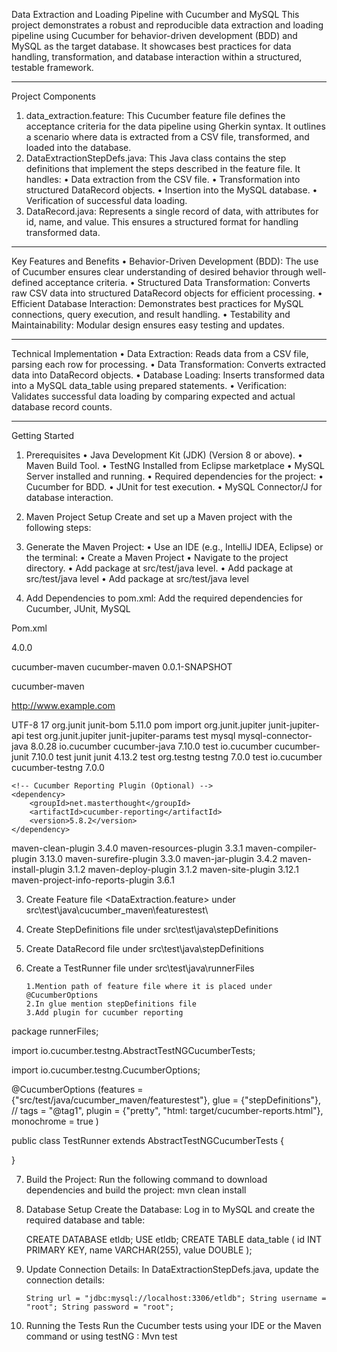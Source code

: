 Data Extraction and Loading Pipeline with Cucumber and MySQL
This project demonstrates a robust and reproducible data extraction and loading pipeline using Cucumber for behavior-driven development (BDD) and MySQL as the target database. It showcases best practices for data handling, transformation, and database interaction within a structured, testable framework.
________________________________________
Project Components
1.	data_extraction.feature: This Cucumber feature file defines the acceptance criteria for the data pipeline using Gherkin syntax. It outlines a scenario where data is extracted from a CSV file, transformed, and loaded into the database.
2.	DataExtractionStepDefs.java: This Java class contains the step definitions that implement the steps described in the feature file. It handles:
•	Data extraction from the CSV file.
•	Transformation into structured DataRecord objects.
•	Insertion into the MySQL database.
•	Verification of successful data loading.
3.	DataRecord.java: Represents a single record of data, with attributes for id, name, and value. This ensures a structured format for handling transformed data.
________________________________________
Key Features and Benefits
•	Behavior-Driven Development (BDD): The use of Cucumber ensures clear understanding of desired behavior through well-defined acceptance criteria.
•	Structured Data Transformation: Converts raw CSV data into structured DataRecord objects for efficient processing.
•	Efficient Database Interaction: Demonstrates best practices for MySQL connections, query execution, and result handling.
•	Testability and Maintainability: Modular design ensures easy testing and updates.
________________________________________
Technical Implementation
•	Data Extraction: Reads data from a CSV file, parsing each row for processing.
•	Data Transformation: Converts extracted data into DataRecord objects.
•	Database Loading: Inserts transformed data into a MySQL data_table using prepared statements.
•	Verification: Validates successful data loading by comparing expected and actual database record counts.
________________________________________
Getting Started
1. Prerequisites
•	Java Development Kit (JDK) (Version 8 or above).
•	Maven Build Tool.
•	TestNG Installed from Eclipse marketplace
•	MySQL Server installed and running.
•	Required dependencies for the project:
•	Cucumber for BDD.
•	JUnit for test execution.
•	MySQL Connector/J for database interaction.
2. Maven Project Setup
Create and set up a Maven project with the following steps:
1.	Generate the Maven Project:
•	Use an IDE (e.g., IntelliJ IDEA, Eclipse) or the terminal:
•	Create a Maven Project <cucumber-maven>
•	Navigate to the project directory.
•	Add package <featuretest>  at  src/test/java level.
•	Add package <runnerFiles> at  src/test/java level
•	Add package <stepDefinitions> at src/test/java level

2.	Add Dependencies to pom.xml: Add the required dependencies for Cucumber, JUnit, MySQL

Pom.xml

<?xml version="1.0" encoding="UTF-8"?>
<project xmlns="http://maven.apache.org/POM/4.0.0" xmlns:xsi="http://www.w3.org/2001/XMLSchema-instance"
  xsi:schemaLocation="http://maven.apache.org/POM/4.0.0 http://maven.apache.org/xsd/maven-4.0.0.xsd">
  <modelVersion>4.0.0</modelVersion>

  <groupId>cucumber-maven</groupId>
  <artifactId>cucumber-maven</artifactId>
  <version>0.0.1-SNAPSHOT</version>

  <name>cucumber-maven</name>
  <!-- FIXME change it to the project's website -->
  <url>http://www.example.com</url>

  <properties>
    <project.build.sourceEncoding>UTF-8</project.build.sourceEncoding>
    <maven.compiler.release>17</maven.compiler.release>
  </properties>

  <dependencyManagement>
    <dependencies>
      <dependency>
        <groupId>org.junit</groupId>
        <artifactId>junit-bom</artifactId>
        <version>5.11.0</version>
        <type>pom</type>
        <scope>import</scope>
      </dependency>
    </dependencies>
  </dependencyManagement>

  <dependencies>
    <dependency>
      <groupId>org.junit.jupiter</groupId>
      <artifactId>junit-jupiter-api</artifactId>
      <scope>test</scope>
    </dependency>
    <!-- Optionally: parameterized tests support -->
    <dependency>
      <groupId>org.junit.jupiter</groupId>
      <artifactId>junit-jupiter-params</artifactId>
      <scope>test</scope>
    </dependency>
     <dependency>
        <groupId>mysql</groupId>
        <artifactId>mysql-connector-java</artifactId>
        <version>8.0.28</version> </dependency>
         <dependency>
        <groupId>io.cucumber</groupId>
        <artifactId>cucumber-java</artifactId>
        <version>7.10.0</version>  <scope>test</scope>
    </dependency>
    <dependency>
        <groupId>io.cucumber</groupId>
        <artifactId>cucumber-junit</artifactId>
        <version>7.10.0</version> <scope>test</scope>
    </dependency>
    <dependency>
        <groupId>junit</groupId>
        <artifactId>junit</artifactId>
        <version>4.13.2</version> <scope>test</scope>
    </dependency>
     <!-- TestNG Dependency -->
    <dependency>
        <groupId>org.testng</groupId>
        <artifactId>testng</artifactId>
        <version>7.0.0</version> <!-- Use the latest stable version -->
        <scope>test</scope>
    </dependency>
    <dependency>
    <groupId>io.cucumber</groupId>
    <artifactId>cucumber-testng</artifactId>
    <version>7.0.0</version> <!-- Replace with the latest version -->
</dependency>


    <!-- Cucumber Reporting Plugin (Optional) -->
    <dependency>
        <groupId>net.masterthought</groupId>
        <artifactId>cucumber-reporting</artifactId>
        <version>5.8.2</version>
    </dependency>
  </dependencies>

  <build>
    <pluginManagement><!-- lock down plugins versions to avoid using Maven defaults (may be moved to parent pom) -->
      <plugins>
        <!-- clean lifecycle, see https://maven.apache.org/ref/current/maven-core/lifecycles.html#clean_Lifecycle -->
        <plugin>
          <artifactId>maven-clean-plugin</artifactId>
          <version>3.4.0</version>
        </plugin>
        <!-- default lifecycle, jar packaging: see https://maven.apache.org/ref/current/maven-core/default-bindings.html#Plugin_bindings_for_jar_packaging -->
        <plugin>
          <artifactId>maven-resources-plugin</artifactId>
          <version>3.3.1</version>
        </plugin>
        <plugin>
          <artifactId>maven-compiler-plugin</artifactId>
          <version>3.13.0</version>
        </plugin>
        <plugin>
          <artifactId>maven-surefire-plugin</artifactId>
          <version>3.3.0</version>
        </plugin>
        <plugin>
          <artifactId>maven-jar-plugin</artifactId>
          <version>3.4.2</version>
        </plugin>
        <plugin>
          <artifactId>maven-install-plugin</artifactId>
          <version>3.1.2</version>
        </plugin>
        <plugin>
          <artifactId>maven-deploy-plugin</artifactId>
          <version>3.1.2</version>
        </plugin>
        <!-- site lifecycle, see https://maven.apache.org/ref/current/maven-core/lifecycles.html#site_Lifecycle -->
        <plugin>
          <artifactId>maven-site-plugin</artifactId>
          <version>3.12.1</version>
        </plugin>
        <plugin>
          <artifactId>maven-project-info-reports-plugin</artifactId>
          <version>3.6.1</version>
        </plugin>
      </plugins>
    </pluginManagement>
  </build>
</project>



3.	Create Feature  file <DataExtraction.feature> under src\test\java\cucumber_maven\featurestest\

4.	Create StepDefinitions file <DataExtractionStepDefs> under src\test\java\stepDefinitions


5.	Create DataRecord file <DataRecord> under src\test\java\stepDefinitions

6.	Create a TestRunner file under src\test\java\runnerFiles

		1.Mention path of feature file where it is placed under @CucumberOptions
		2.In glue mention stepDefinitions file
		3.Add plugin for cucumber reporting

package runnerFiles;

import io.cucumber.testng.AbstractTestNGCucumberTests;

import io.cucumber.testng.CucumberOptions;


@CucumberOptions (features = {"src/test/java/cucumber_maven/featurestest"},
        glue = {"stepDefinitions"},
       // tags = "@tag1",
        plugin = {"pretty", "html: target/cucumber-reports.html"},
       monochrome = true
)

public class TestRunner extends AbstractTestNGCucumberTests {
	


}


7.	Build the Project: Run the following command to download dependencies and build the project:
      		mvn clean install 
  
8.  Database Setup
     Create the Database: Log in to MySQL and create the required database <etldb> and table:

       CREATE DATABASE etldb; USE etldb; CREATE TABLE data_table ( id INT PRIMARY KEY, name VARCHAR(255), value DOUBLE ); 


9.	Update Connection Details: In DataExtractionStepDefs.java, update the connection details:
    
      	String url = "jdbc:mysql://localhost:3306/etldb"; String username = "root"; String password = "root"; 


11.  Running the Tests
        Run the Cucumber tests using your IDE or the Maven command or using testNG :
                  Mvn test




